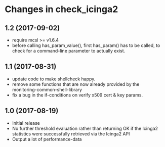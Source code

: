 # Changes in check\_icinga2

## 1.2 (2017-09-02)

* require mcsl >= v1.6.4
* before calling has\_param\_value(), first has\_param() has to
  be called, to check for a command-line parameter to actually exist.

## 1.1 (2017-08-31)

* update code to make shellcheck happy.
* remove some functions that are now already provided by the
  monitoring-common-shell-library
* fix a bug in the if-conditions on verify x509 cert & key params.

## 1.0 (2017-08-19)

* Initial release
* No further threshold evaluation rather than returning OK if the
  Icinga2 statistics were successfully retrieved via the Icinga2 API
* Output a lot of performance-data
